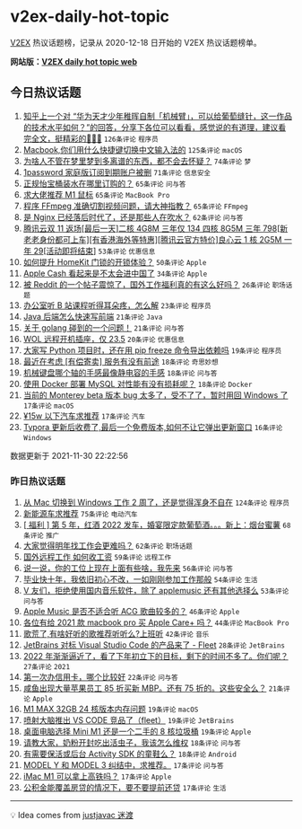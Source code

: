 # v2ex-daily-hot-topic

[V2EX](https://www.v2ex.com/) 热议话题榜，记录从 2020-12-18 日开始的 V2EX 热议话题榜单。

**网站版：[V2EX daily hot topic web](https://boojack.github.io/v2ex-daily-hot-topic-web/)**

## 今日热议话题

<!-- TODAY BEGIN -->

1. [知乎上一个对 “华为天才少年稚晖自制「机械臂」，可以给葡萄缝针，这一作品的技术水平如何？”的回答，分享下各位可以看看，感觉说的有道理，建议看完全文，挺精彩的🤣🤣🤣](https://www.v2ex.com/t/818919) `126条评论` `程序员`
1. [Macbook,你们用什么快捷键切换中文输入法的](https://www.v2ex.com/t/818939) `125条评论` `macOS`
1. [为啥人不管在梦里梦到多离谱的东西，都不会去怀疑？](https://www.v2ex.com/t/818999) `74条评论` `梦`
1. [1password 家庭版订阅到期账户被删](https://www.v2ex.com/t/818989) `71条评论` `信息安全`
1. [正规怡宝桶装水在哪里订购的？](https://www.v2ex.com/t/818962) `65条评论` `问与答`
1. [求大佬推荐 M1 鼠标](https://www.v2ex.com/t/818904) `65条评论` `MacBook Pro`
1. [程序 FFmpeg 准确切割视频问题，请大神指教？](https://www.v2ex.com/t/818943) `65条评论` `FFmpeg`
1. [是 Nginx 已经落后时代了，还是那些人在吹水？](https://www.v2ex.com/t/818960) `62条评论` `问与答`
1. [腾讯云双 11 返场[最后一天]二核 4G8M 三年仅 134 四核 8G5M 三年 798[新老老身份都可上车][有香港海外等特惠][腾讯云官方特价]良心云 1 核 2G5M 一年 29[活动即将结束]](https://www.v2ex.com/t/818912) `53条评论` `优惠信息`
1. [如何提升 HomeKit 门锁的开锁体验？](https://www.v2ex.com/t/818910) `50条评论` `Apple`
1. [Apple Cash 看起来是不太会进中国了](https://www.v2ex.com/t/819141) `34条评论` `Apple`
1. [被 Reddit 的一个帖子震惊了，国外工作福利真的有这么好吗？](https://www.v2ex.com/t/819129) `26条评论` `职场话题`
1. [办公室听 B 站课程听得耳朵疼，怎么解](https://www.v2ex.com/t/819006) `23条评论` `程序员`
1. [Java 后端怎么快速写前端](https://www.v2ex.com/t/819081) `21条评论` `Java`
1. [关于 golang 碰到的一个问题！](https://www.v2ex.com/t/818927) `21条评论` `问与答`
1. [WOL 远程开机插座，仅 23.5](https://www.v2ex.com/t/819091) `20条评论` `优惠信息`
1. [大家写 Python 项目时，还在用 pip freeze 命令导出依赖吗](https://www.v2ex.com/t/819109) `19条评论` `程序员`
1. [最近在考虑 [有偿寄卖] 服务有没有前途](https://www.v2ex.com/t/819013) `18条评论` `奇思妙想`
1. [机械键盘哪个轴的手感最像静电容的手感](https://www.v2ex.com/t/819012) `18条评论` `问与答`
1. [使用 Docker 部署 MySQL 对性能有没有损耗呢？](https://www.v2ex.com/t/818918) `18条评论` `Docker`
1. [当前的 Monterey beta 版本 bug 太多了，受不了了，暂时用回 Windows 了](https://www.v2ex.com/t/819073) `17条评论` `macOS`
1. [¥15w 以下汽车求推荐](https://www.v2ex.com/t/818940) `17条评论` `汽车`
1. [Typora 更新后收费了,最后一个免费版本,如何不让它弹出更新窗口](https://www.v2ex.com/t/819135) `16条评论` `Windows`

数据更新于 2021-11-30 22:22:56

<!-- TODAY END -->

### 昨日热议话题

<!-- YESTERDAY BEGIN -->

1. [从 Mac 切换到 Windows 工作 2 周了，还是觉得浑身不自在](https://www.v2ex.com/t/818671) `124条评论` `程序员`
1. [新能源车求推荐](https://www.v2ex.com/t/818730) `75条评论` `电动汽车`
1. [[ 福利 ] 第 5 年，红酒 2022 发车，婚宴限定款葡萄酒。。。新上：烟台蜜薯](https://www.v2ex.com/t/818723) `68条评论` `推广`
1. [大家觉得明年找工作会更难吗？](https://www.v2ex.com/t/818663) `62条评论` `职场话题`
1. [国外远程工作 如何收工资](https://www.v2ex.com/t/818621) `59条评论` `远程工作`
1. [说一说，你的工位上现在上面有些啥，我先来](https://www.v2ex.com/t/818620) `56条评论` `问与答`
1. [毕业快十年，我依旧初心不改，一如刚刚参加工作那般](https://www.v2ex.com/t/818629) `54条评论` `生活`
1. [V 友们，拒绝使用国内音乐软件，除了 applemusic 还有其他选择么](https://www.v2ex.com/t/818729) `53条评论` `问与答`
1. [Apple Music 是否不适合听 ACG 歌曲较多的？](https://www.v2ex.com/t/818636) `46条评论` `Apple`
1. [各位有给 2021 款 macbook pro 买 Apple Care+ 吗？](https://www.v2ex.com/t/818679) `44条评论` `MacBook Pro`
1. [歌荒了,有啥好听的歌推荐听听么?上班听](https://www.v2ex.com/t/818746) `42条评论` `音乐`
1. [JetBrains 对标 Visual Studio Code 的产品来了 - Fleet](https://www.v2ex.com/t/818791) `28条评论` `JetBrains`
1. [2022 年渐渐逼近了，看了下年初立下的目标，剩下的时间不多了。你们呢？](https://www.v2ex.com/t/818779) `27条评论` `2021`
1. [第一次办信用卡，哪个比较好](https://www.v2ex.com/t/818871) `22条评论` `问与答`
1. [咸鱼出现大量苹果员工 85 折买新 MBP。还有 75 折的。这些安全么？](https://www.v2ex.com/t/818724) `21条评论` `Apple`
1. [M1 MAX 32GB 24 核版本内存问题](https://www.v2ex.com/t/818808) `19条评论` `macOS`
1. [喷射大脑推出 VS CODE 竞品了（fleet）](https://www.v2ex.com/t/818789) `19条评论` `JetBrains`
1. [桌面电脑选择 Mini M1 还是一个二手的 8 核垃圾桶](https://www.v2ex.com/t/818787) `19条评论` `Apple`
1. [请教大家，奶粉开封吃出活虫子，我该怎么维权](https://www.v2ex.com/t/818823) `18条评论` `问与答`
1. [有需要保活或后台 Activity SDK 的童鞋么？](https://www.v2ex.com/t/818707) `18条评论` `Android`
1. [MODEL Y 和 MODEL 3 纠结中，求推荐。](https://www.v2ex.com/t/818798) `17条评论` `问与答`
1. [iMac M1 可以拿上高铁吗？](https://www.v2ex.com/t/818744) `17条评论` `Apple`
1. [公积金能覆盖房贷的情况下，要不要提前还贷](https://www.v2ex.com/t/818693) `17条评论` `生活`

<!-- YESTERDAY END -->

---

💡 Idea comes from [justjavac 迷渡](https://github.com/justjavac/)

